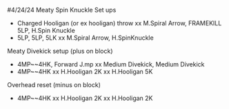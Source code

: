 #4/24/24
Meaty Spin Knuckle Set ups
- Charged Hooligan (or ex hooligan) throw xx M.Spiral Arrow, FRAMEKILL 5LP, H.Spin Knuckle
- 5LP, 5LP, 5LK xx M.Spiral Arrow, H.SpinKnuckle

Meaty Divekick setup (plus on block)
- 4MP~~4HK, Forward J.mp xx Medium Divekick, Medium Divekick
- 4MP~~4HK xx H.Hooligan 2K xx H.Hooligan 5K

Overhead reset (minus on block)
- 4MP~~4HK xx H.Hooligan 2K xx H.Hooligan 2K
